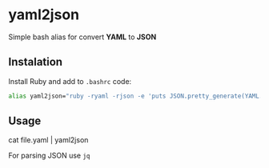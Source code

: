 # yaml2json
Simple bash alias for convert **YAML** to **JSON**

## Instalation
Install Ruby and add to `.bashrc` code:

```bash
alias yaml2json="ruby -ryaml -rjson -e 'puts JSON.pretty_generate(YAML.load(ARGF))'"
```

## Usage
cat file.yaml | yaml2json

For parsing JSON use `jq`
